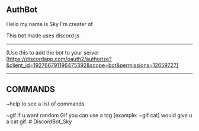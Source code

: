 ## AuthBot
 
 Hello my name is Sky I'm creater of  
 
 This bot made uses discord.js
 
 ------------------------------------------------------------------------------
(Use this to add the bot to your server [https://discordapp.com/oauth2/authorize?&client_id=192766791196475392&scope=bot&permissions=12659727]


----------------------------------------------------------------------------------


## COMMANDS
~help to see a list of commands.

~gif if u want random Gif you can use a tag [example: ~gif cat] would give u a cat gif. # DiscordBot_Sky
